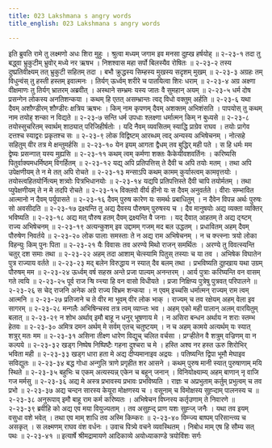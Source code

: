 ```yaml
---
title: 023 Lakshmana s angry words
title_english: 023 Lakshmana s angry words

---
```

<div class="audioEmbed"  caption="श्रीराम-हरिसीताराममूर्ति-घनपाठिभ्यां वचनम्" src="https://archive.org/download/Ramayana-recitation-Sriram-harisItArAmamUrti-Ghanapaati-v2/Kanda_2/Kanda_2_AYK-023-Lakshmana_Santhvanam.mp3"></div>
इति ब्रुवति रामे तु लक्ष्मणो अधः शिरा मुहुः ।  
श्रुत्वा मध्यम् जगाम इव मनसा दुह्ख हर्षयोह् ॥ २-२३-१  
तदा तु बद्ध्वा भ्रुकुटीम् भ्रुवोर् मध्ये नर ऋषभ ।  
निशश्वास महा सर्पो बिलस्यैव रोषितः ॥ २-२३-२  
तस्य दुष्प्रतिवीक्ष्यम् तत् भ्रुकुटी सहितम् तदा ।  
बभौ क्रुद्धस्य सिम्हस्य मुखस्य सदृशम् मुखम् ॥ २-२३-३  
अग्रहः तम् विधुन्वंस् तु हस्ती हस्तम् इवात्मनः ।  
तिर्यग् ऊर्ध्वम् शरीरे च पातयित्वा शिरः धराम् ॥ २-२३-४  
अग्र अक्ष्णा वीक्षमाणः तु तिर्यग् भ्रातरम् अब्रवीत् ।  
अस्थाने सम्भ्रमः यस्य जातः वै सुमहान् अयम् ॥ २-२३-५  
धर्म दोष प्रसन्गेन लोकस्य अनतिशन्कया ।  
कथम् हि एतत् असम्भ्रान्तः त्वद् विधो वक्तुम् अर्हति ॥ २-२३-६  
यथा दैवम् अशौण्डीरम् शौण्डीरः क्षत्रिय ऋषभः ।  
किम् नाम कृपणम् दैवम् अशक्तम् अभिशंसति ।  
पापयोस् तु कथम् नाम तयोह् शन्का न विद्यते ॥ २-२३-७  
सन्ति धर्म उपधाः श्लक्ष्णा धर्मात्मन् किम् न बुध्यसे ॥ २-२३-८  
तयोस्सुचरितम् स्वार्थम् शाठ्यात् परिजिहीर्षतोः ।  
यदि नैवम् व्यवसितम् स्याद्धि प्राग्रेव राघव ।  
तयोः प्रागेव दत्तश्च स्याद्वरः प्रकृतश्च सः ॥ २-२३-९  
लोक विद्विष्टम् आरब्धम् त्वद् अन्यस्य अभिषेचनम् ।  
नोत्सहे सहितुम् वीर तत्र मे क्षन्तुमर्हसि ॥ २-२३-१०  
येन इयम् आगता द्वैधम् तव बुद्धिर् मही पते ।  
स हि धर्मः मम द्वेष्यः प्रसन्गात् यस्य मुह्यसि ॥ २-२३-११  
कथम् त्वम् कर्मणा शक्तः कैकेयीवशवर्तिनः ।  
करिष्यसि पितुर्वाक्यमधर्मिष्ठम् विगर्हितम् ॥ २-२३-१२  
यद्य् अपि प्रतिपत्तिस् ते दैवी च अपि तयोः मतम् ।  
तथा अपि उपेक्षणीयम् ते न मे तत् अपि रोचते ॥ २-२३-१३  
मन्साऽपि कथम् कामम् कुर्यास्त्वम् कामवृत्तयोः ।  
तयोस्त्वहितयोर्नित्यम् शत्र्वोः पित्रभिधानयोः ॥ २-२३-१४  
यद्यपि प्रतिपत्तिस्ते दैवी चापि तयोर्मतम् ।  
तथा प्युपेक्षणीयम् ते न मे तदपि रोचते ॥ २-२३-१५  
विक्लवो वीर्य हीनो यः स दैवम् अनुवर्तते ।  
वीराः सम्भावित आत्मानो न दैवम् पर्युपासते ॥ २-२३-१६  
दैवम् पुरुष कारेण यः समर्थः प्रबाधितुम् ।  
न दैवेन विपन्न अर्थः पुरुषः सो अवसीदति ॥ २-२३-१७  
द्रक्ष्यन्ति तु अद्य दैवस्य पौरुषम् पुरुषस्य च ।  
दैव मानुषयोः अद्य व्यक्ता व्यक्तिर् भविष्यति ॥ २-२३-१८  
अद्य मत् पौरुष हतम् दैवम् द्रक्ष्यन्ति वै जनाः ।  
यद् दैवात् आहतम् ते अद्य द्ऱ्ष्टम् राज्य अभिषेचनम् ॥ २-२३-१९  
अत्यन्कुशम् इव उद्दामम् गजम् मद बल उद्धतम् ।  
प्रधावितम् अहम् दैवम् पौरुषेण निवर्तये ॥ २-२३-२०  
लोक पालाः समस्ताः ते न अद्य राम अभिषेचनम् ।  
न च क्ऱ्त्स्नाः त्रयो लोका विहन्युः किम् पुनः पिता ॥ २-२३-२१  
यैः विवासः तव अरण्ये मिथो राजन् समर्थितः ।  
अरण्ये तु विवत्स्यन्ति चतुर् दश समाः तथा ॥ २-२३-२२  
अहम् तदा आशाम् चेत्स्यामि पितुस् तस्याः च या तव ।  
अभिषेक विघातेन पुत्र राज्याय वर्तते ॥ २-२३-२३  
मद् बलेन विरुद्धाय न स्यात् दैव बलम् तथा ।  
प्रभविष्यति दुह्खाय यथा उग्रम् पौरुषम् मम ॥ २-२३-२४  
ऊर्ध्वम् वर्ष सहस्र अन्ते प्रजा पाल्यम् अनन्तरम् ।  
आर्य पुत्राः करिष्यन्ति वन वासम् गते त्वयि ॥ २-२३-२५  
पूर्व राज ऱ्षि व्ऱ्त्त्या हि वन वासो विधीयते ।  
प्रजा निक्षिप्य पुत्रेषु पुत्रवत् परिपालने ॥ २-२३-२६  
स चेद् राजनि अनेक अग्रे राज्य विभ्रम शन्कया ।  
न एवम् इच्चसि धर्मात्मन् राज्यम् राम त्वम् आत्मनि ॥ २-२३-२७  
प्रतिजाने च ते वीर मा भूवम् वीर लोक भाक् ।  
राज्यम् च तव रक्षेयम् अहम् वेला इव सागरम् ॥ २-२३-२८  
मन्गलैः अभिषिन्चस्व तत्र त्वम् व्याप्ऱ्तः भव ।  
अहम् एको मही पालान् अलम् वारयितुम् बलात् ॥ २-२३-२९  
न शोभ अर्थाव् इमौ बाहू न धनुर् भूषणाय मे ।  
न असिरा बन्धन अर्थाय न शराः स्तम्भ हेतवः ॥ २-२३-३०  
अमित्र दमन अर्थम् मे सर्वम् एतच् चतुष्टयम् ।  
न च अहम् कामये अत्यर्थम् यः स्यात् शत्रुर् मतः मम ॥ २-२३-३१  
असिना तीक्ष्ण धारेण विद्युच् चलित वर्चसा ।  
प्रग्ऱ्हीतेन वै शत्रुम् वज्रिणम् वा न कल्पये ॥ २-२३-३२  
खड्ग निष्पेष निष्पिष्टैः गहना दुश्चरा च मे ।  
हस्ति अश्व नर हस्त ऊरु शिरोभिर् भविता मही ॥ २-२३-३३  
खड्ग धारा हता मे अद्य दीप्यमानाइव अद्रयः ।  
पतिष्यन्ति द्विपा भूमौ मेघाइव सविद्युतः ॥ २-२३-३४  
बद्ध गोधा अन्गुलि त्राणे प्रगृहीत शर आसने ।  
कथम् पुरुष मानी स्यात् पुरुषाणाम् मयि स्थिते ॥ २-२३-३५  
बहुभिः च एकम् अत्यस्यन्न् एकेन च बहून् जनान् ।  
विनियोक्ष्याम्य् अहम् बाणान् नृ वाजि गज मर्मसु ॥ २-२३-३६  
अद्य मे अस्त्र प्रभावस्य प्रभावः प्रभविष्यति ।  
राज्ञः च अप्रभुताम् कर्तुम् प्रभुत्वम् च तव प्रभो ॥ २-२३-३७  
अद्य चन्दन सारस्य केयूरा मोक्षणस्य च ।  
वसूनाम् च विमोक्षस्य सुह्ऱ्दाम् पालनस्य च ॥ २-२३-३८  
अनुरूपाव् इमौ बाहू राम कर्म करिष्यतः ।  
अभिषेचन विघ्नस्य कर्तृउणाम् ते निवारणे ॥ २-२३-३९  
ब्रवीहि को अद्य एव मया वियुज्यताम् ।  
तव असुह्ऱ्द् प्राण यशः सुह्ऱ्ज् जनैः ।  
यथा तव इयम् वसुधा वशे भवेत् ।  
तथा एव माम् शाधि तव अस्मि किम्करः ॥ २-२३-४०  
विम्ऱ्ज्य बाष्पम् परिसान्त्व्य च असकृत् ।  
स लक्ष्मणम् राघव वंश वर्धनः ।  
उवाच पित्र्ये वचने व्यवस्थितम् ।  
निबोध माम् एष हि सौम्य सत् पथः ॥ २-२३-४१  
॥ इत्यार्षे श्रीमद्रामायणे आदिकाव्ये अयोध्याकाण्डे त्रयोविंशः सर्गः